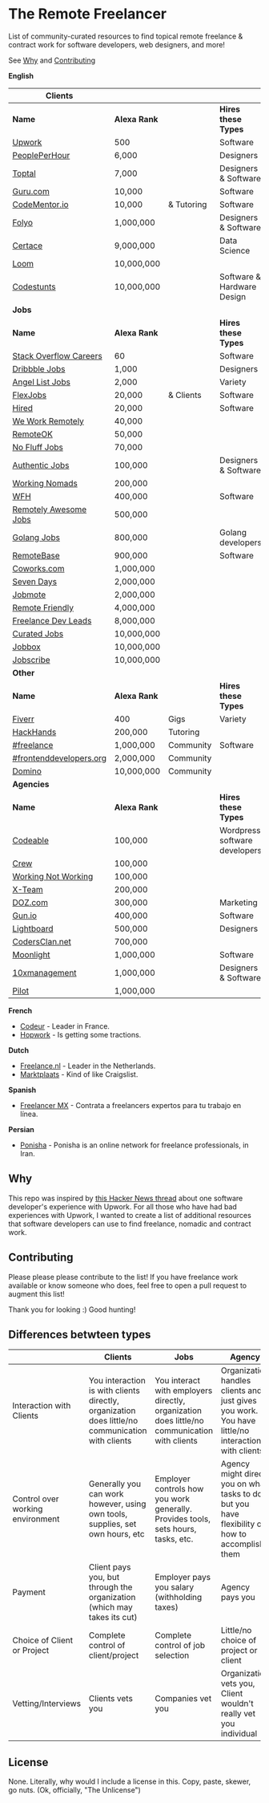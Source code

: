 # The Remote Freelancer
List of community-curated resources to find topical remote freelance &amp; contract work for software developers, web designers, and more!

See [Why](#why) and [Contributing](#contributing)

**English**

| **Clients**                                                                                      |                |            |                               |
|--------------------------------------------------------------------------------------------------|----------------|------------|-------------------------------|
| **Name**                                                                                         | **Alexa Rank** |            | **Hires these Types**         |
| [Upwork](https://upwork.com)                                                                     | 500            |            | Software                      |
| [PeoplePerHour](https://www.peopleperhour.com)                                                   | 6,000          |            | Designers                     |
| [Toptal](https://www.toptal.com/#amass-nothing-but-top-notch-software-architects)                | 7,000          |            | Designers & Software          |
| [Guru.com](http://www.guru.com/)                                                                 | 10,000         |            | Software                      |
| [CodeMentor.io](https://codementor.io)                                                           | 10,000         | & Tutoring | Software                      |
| [Folyo](https://www.folyo.me)                                                                    | 1,000,000      |            | Designers & Software          |
| [Certace](https://www.certace.com)                                                               | 9,000,000      |            | Data Science                  |
| [Loom](https://www.joinloom.com)                                                                 | 10,000,000     |            |                               |
| [Codestunts](https://codestunts.com)                                                             | 10,000,000     |            | Software & Hardware Design    |
| **Jobs**                                                                                         |                |            |                               |
| **Name**                                                                                         | **Alexa Rank** |            | **Hires these Types**         |
| [Stack Overflow Careers](http://careers.stackoverflow.com/jobs/remote)                           | 60             |            | Software                      |
| [Dribbble Jobs](https://dribbble.com/obs?utf8=%E2%9C%93&amp;anywhere=true&amp;location=Anywhere) | 1,000          |            | Designers                     |
| [Angel List Jobs](https://angel.co/jobs#find/f!%7B%22remote%22%3Atrue%7D)                        | 2,000          |            | Variety                       |
| [FlexJobs](https://www.flexjobs.com)                                                             | 20,000         | & Clients  | Software                      |
| [Hired](https://hired.com/)                                                                      | 20,000         |            | Software                      |
| [We Work Remotely](https://weworkremotely.com/)                                                  | 40,000         |            |                               |
| [RemoteOK](https://remoteok.io/)                                                                 | 50,000         |            |                               |
| [No Fluff Jobs](https://nofluffjobs.com/#criteria=remote)                                        | 70,000         |            |                               |
| [Authentic Jobs](http://www.authenticjobs.com/#onlyremote=1)                                     | 100,000        |            | Designers & Software          |
| [Working Nomads](http://www.workingnomads.co/jobs)                                               | 200,000        |            |                               |
| [WFH](https://www.wfh.io/)                                                                       | 400,000        |            | Software                      |
| [Remotely Awesome Jobs](https://www.remotelyawesomejobs.com)                                     | 500,000        |            |                               |
| [Golang Jobs](http://www.golangprojects.com/golang-remote-jobs.html)                             | 800,000        |            | Golang developers             |
| [RemoteBase](https://remotebase.io/)                                                             | 900,000        |            | Software                      |
| [Coworks.com](https://coworks.com/for-freelancers/)                                              | 1,000,000      |            |                               |
| [Seven Days](https://www.sevendays.co/)                                                          | 2,000,000      |            |                               |
| [Jobmote](http://jobmote.com/)                                                                   | 2,000,000      |            |                               |
| [Remote Friendly](https://remotefriendly.work)                                                   | 4,000,000      |            |                               |
| [Freelance Dev Leads](https://freelancedevleads.com/)                                            | 8,000,000      |            |                               |
| [Curated Jobs](http://curatedjobs.spirofloropoulos.com/)                                         | 10,000,000     |            |                               |
| [Jobbox](https://www.jobbox.io/offers?t=&amp;s=featured&amp)                                     | 10,000,000     |            |                               |
| [Jobscribe](http://jobscri.be/)                                                                  | 10,000,000     |            |                               |
| **Other**                                                                                        |                |            |                               |
| **Name**                                                                                         | **Alexa Rank** |            | **Hires these Types**         |
| [Fiverr](https://www.fiverr.com/)                                                                | 400            | Gigs       | Variety                       |
| [HackHands](https://hackhands.com)                                                               | 200,000        | Tutoring   |                               |
| [#freelance](http://freelance.chat/)                                                             | 1,000,000      | Community  | Software                      |
| [#frontenddevelopers.org](http://frontenddevelopers.org/)                                        | 2,000,000      | Community  |                               |
| [Domino](https://www.wearedomino.com/freelancer)                                                 | 10,000,000     | Community  |                               |
| **Agencies**                                                                                     |                |            |                               |
| **Name**                                                                                         | **Alexa Rank** |            | **Hires these Types**         |
| [Codeable](https://codeable.io/)                                                                 | 100,000        |            | Wordpress software developers |
| [Crew](https://crew.co/)                                                                         | 100,000        |            |                               |
| [Working Not Working](https://workingnotworking.com/)                                            | 100,000        |            |                               |
| [X-Team](http://x-team.com)                                                                      | 200,000        |            |                               |
| [DOZ.com](https://www.doz.com)                                                                   | 300,000        |            | Marketing                     |
| [Gun.io](https://gun.io/)                                                                        | 400,000        |            | Software                      |
| [Lightboard](https://lightboard.io)                                                              | 500,000        |            | Designers                     |
| [CodersClan.net](https://codersclan.net)                                                         | 700,000        |            |                               |
| [Moonlight](https://www.moonlightwork.com)                                                       | 1,000,000      |            | Software                      |
| [10xmanagement](https://www.10xmanagement.com/)                                                  | 1,000,000      |            | Designers & Software          |
| [Pilot](https://pilot.co/)                                                                       | 1,000,000      |            |                               |

**French**

- [Codeur](https://www.codeur.com/) - Leader in France.
- [Hopwork](https://www.hopwork.fr/) - Is getting some tractions.

**Dutch**

- [Freelance.nl](https://freelance.nl/) - Leader in the Netherlands.
- [Marktplaats](http://klussen.marktplaats.nl/diensten-en-vakmensen/klussen/0) - Kind of like Craigslist.

**Spanish**
- [Freelancer MX](https://www.freelancer.mx) - Contrata a freelancers expertos para tu trabajo en línea.

**Persian**
- [Ponisha](http://ponisha.ir) - Ponisha is an online network for freelance professionals, in Iran. 

## Why
This repo was inspired by [this Hacker News thread](https://news.ycombinator.com/item?id=12773282) about one software developer's experience with Upwork. For all those who have had bad experiences with Upwork, I wanted to create a list of additional resources that software developers can use to find freelance, nomadic and contract work.

## Contributing
Please please please contribute to the list! If you have freelance work available or know someone who does, feel free to open a pull request to augment this list!

Thank you for looking :) Good hunting!

## Differences betwteen types

|                                  | Clients                                                                                          | Jobs                                                                                         | Agency                                                                                            |
|----------------------------------|--------------------------------------------------------------------------------------------------|----------------------------------------------------------------------------------------------|---------------------------------------------------------------------------------------------------|
| Interaction with Clients         | You interaction is with clients directly, organization does little/no communication with clients | You interact with employers directly, organization does little/no communication with clients | Organization handles clients and just gives you work. You have little/no interaction with clients |
| Control over working environment | Generally you can work however, using own tools, supplies, set own hours, etc                    | Employer controls how you work generally. Provides tools, sets hours, tasks, etc.            | Agency might direct you on what tasks to do but you have flexibility on how to accomplish them    |
| Payment                          | Client pays you, but through the organization (which may takes its cut)                          | Employer pays you salary (withholding taxes)                                                 | Agency pays you                                                                                   |
| Choice of Client or Project      | Complete control of client/project                                                               | Complete control of job selection                                                            | Little/no choice of project or client                                                             |
| Vetting/Interviews               | Clients vets you                                                                                 | Companies vet you                                                                            | Organization vets you, Client wouldn't really vet you individual                                  |
## License
None. Literally, why would I include a license in this. Copy, paste, skewer, go nuts. (Ok, officially, "The Unlicense")

